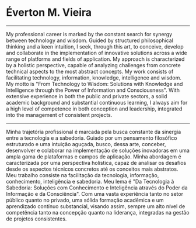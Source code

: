 # Éverton M. Vieira

---

My professional career is marked by the constant search for synergy between technology and wisdom.
Guided by structured philosophical thinking and a keen intuition, I seek, through this art, to
conceive, develop and collaborate in the implementation of innovative solutions across a wide range
of platforms and fields of application. My approach is characterized by a holistic perspective,
capable of analyzing challenges from concrete technical aspects to the most abstract concepts. My
work consists of facilitating technology, information, knowledge, intelligence and wisdom. My motto
is "From Technology to Wisdom: Solutions with Knowledge and Intelligence through the Power of
Information and Consciousness". With extensive experience in both the public and private sectors, a
solid academic background and substantial continuous learning, I always aim for a high level of
competence in both conception and leadership, integrated into the management of consistent
projects.

---

Minha trajetória profissional é marcada pela busca constante da sinergia entre a tecnologia e a
sabedoria. Guiado por um pensamento filosófico estruturado e uma intuição aguçada, busco, dessa
arte, conceber, desenvolver e colaborar na implementação de soluções inovadoras em uma ampla gama
de plataformas e campos de aplicação. Minha abordagem é caracterizada por uma perspectiva
holística, capaz de analisar os desafios desde os aspectos técnicos concretos até os conceitos mais
abstratos. Meu trabalho consiste na facilitação da tecnologia, informação, conhecimento,
inteligência e sabedoria. Meu lema é "Da Tecnologia à Sabedoria: Soluções com Conhecimento e
Inteligência através do Poder da Informação e da Consciência". Com uma vasta experiência tanto no
setor público quanto no privado, uma sólida formação acadêmica e um aprendizado contínuo
substancial, visando assim, sempre um alto nível de competência tanto na concepção quanto na
liderança, integradas na gestão de projetos consistentes.
